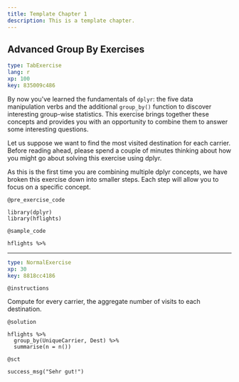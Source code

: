 ```yaml
---
title: Template Chapter 1
description: This is a template chapter.
---
```


## Advanced Group By Exercises

```yaml
type: TabExercise
lang: r
xp: 100
key: 835009c486
```

By now you've learned the fundamentals of `dplyr`: the five data manipulation verbs and the additional `group_by()` function to discover interesting group-wise statistics. This exercise brings together these concepts and provides you with an opportunity to combine them to answer some interesting questions.

Let us suppose we want to find the most visited destination for each carrier. Before reading ahead, please spend a couple of minutes thinking about how you might go about solving this exercise using dplyr.

As this is the first time you are combining multiple dplyr concepts, we have broken this exercise down into smaller steps. Each step will allow you to focus on a specific concept.

`@pre_exercise_code`

```{r}
library(dplyr)
library(hflights)
```

`@sample_code`

```{r}
hflights %>%

```

***

```yaml
type: NormalExercise
xp: 30
key: 8818cc4186
```

`@instructions`

Compute for every carrier, the aggregate number of visits to each destination.

`@solution`

```{r}
hflights %>% 
  group_by(UniqueCarrier, Dest) %>%
  summarise(n = n())
```

`@sct`

```{r}
success_msg("Sehr gut!")
```

